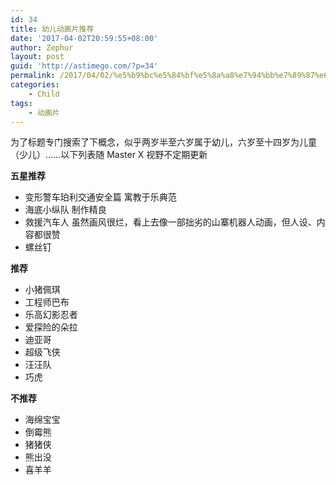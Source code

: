```yaml
---
id: 34
title: 幼儿动画片推荐
date: '2017-04-02T20:59:55+08:00'
author: Zephur
layout: post
guid: 'http://astimego.com/?p=34'
permalink: /2017/04/02/%e5%b9%bc%e5%84%bf%e5%8a%a8%e7%94%bb%e7%89%87%e6%8e%a8%e8%8d%90/
categories:
    - Child
tags:
    - 动画片
---
```


为了标题专门搜索了下概念，似乎两岁半至六岁属于幼儿，六岁至十四岁为儿童（少儿）……以下列表随 Master X 视野不定期更新

<!-- more -->

**五星推荐**

- 变形警车珀利交通安全篇 寓教于乐典范
- 海底小纵队 制作精良
- 救援汽车人 虽然画风很烂，看上去像一部拙劣的山寨机器人动画，但人设、内容都很赞
- 螺丝钉

**推荐**

- 小猪佩琪
- 工程师巴布
- 乐高幻影忍者
- 爱探险的朵拉
- 迪亚哥
- 超级飞侠
- 汪汪队
- 巧虎

**不推荐**

- 海绵宝宝
- 倒霉熊
- 猪猪侠
- 熊出没
- 喜羊羊